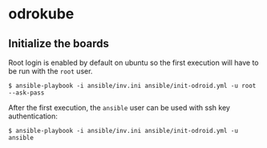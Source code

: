 # odrokube

## Initialize the boards

Root login is enabled by default on ubuntu so the first execution will have to be
run with the `root` user.

```
$ ansible-playbook -i ansible/inv.ini ansible/init-odroid.yml -u root --ask-pass
```

After the first execution, the `ansible` user can be used with ssh key authentication:

```
$ ansible-playbook -i ansible/inv.ini ansible/init-odroid.yml -u ansible
```
